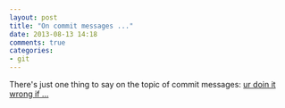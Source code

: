 ```yaml
---
layout: post
title: "On commit messages ..."
date: 2013-08-13 14:18
comments: true
categories: 
- git
---
```


There's just one thing to say on the topic of commit messages:
[ur doin it wrong if ...](http://stopwritingramblingcommitmessages.com/)
